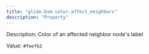 ```yaml
---
title: "glide.bsm.color.affect_neighbors"
description: "Property"
---
```


Description: Color of an affected neighbor node's label

Value: `#feefb2`